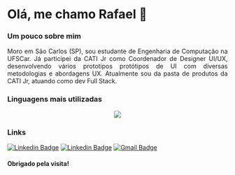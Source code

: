 <h1> Olá, me chamo Rafael 👋 </h1>

<h3> Um pouco sobre mim </h3>

<p style="text-align: justify"> Moro em São Carlos (SP), sou estudante de Engenharia de Computação na UFSCar. Já participei da CATI Jr como Coordenador de Designer UI/UX, desenvolvendo vários prototipos protótipos de UI com diversas metodologias e abordagens UX. Atualmente sou da pasta de produtos da CATI Jr, atuando como dev Full Stack. </p>

<h3> Linguagens mais utilizadas </h3>

<p align="center">
 <img src="https://github-readme-stats.vercel.app/api/top-langs/?username=rafa-tm&layout=compact&hide_title=true&count_private=true&hide=jupyter%20notebook"/>  
</p>

<h3> Links </h3>

[![Linkedin Badge](https://img.shields.io/badge/-LinkedIn-blue?style=for-the-badge&logo=Linkedin&logoColor=white&link=https://www.linkedin.com/in/rafaelturyminatel/)](https://www.linkedin.com/in/rafaelturyminatel/)
[![Linkedin Badge](https://img.shields.io/badge/-Behance-blue?style=for-the-badge&logo=behance&logoColor=white&https://www.behance.net/rafaeltury)](https://www.behance.net/rafaeltury)
[![Gmail Badge](https://img.shields.io/badge/-Gmail-c14438?style=for-the-badge&logo=Gmail&logoColor=white&link=mailto:rafaelturyminatel@gmail.com)](mailto:rafaelturyminatel@gmail.com)

 
<h4> Obrigado pela visita! </h4>
